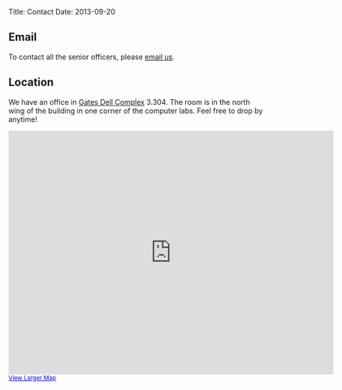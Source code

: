 Title: Contact
Date: 2013-09-20

## Email

To contact all the senior officers, please [email us][so-email].

## Location

We have an office in [Gates Dell Complex][gdc] 3.304. The room is in the north
wing of the building in one corner of the computer labs. Feel free to drop by
anytime!

<iframe width="640" height="480" frameborder="0" scrolling="no" marginheight="0"
marginwidth="0"
src="https://www.google.com/maps?sll=30.3077609,-97.75340140000002&amp;sspn=0.9085918931630048,0.8200827143814797&amp;t=m&amp;q=Bill+and+Melinda+Gates+Computer+Science+Complex,+Austin,+TX&amp;ie=UTF8&amp;hq=&amp;hnear=Bill+and+Melinda+Gates+Computer+Science+Complex,+Austin,+Texas+78712&amp;ll=30.294646,-97.735405&amp;spn=0.035573,0.054932&amp;z=14&amp;iwloc=A&amp;output=embed"></iframe><br
/><small><a
href="https://www.google.com/maps?sll=30.3077609,-97.75340140000002&amp;sspn=0.9085918931630048,0.8200827143814797&amp;t=m&amp;q=Bill+and+Melinda+Gates+Computer+Science+Complex,+Austin,+TX&amp;ie=UTF8&amp;hq=&amp;hnear=Bill+and+Melinda+Gates+Computer+Science+Complex,+Austin,+Texas+78712&amp;ll=30.294646,-97.735405&amp;spn=0.035573,0.054932&amp;z=14&amp;iwloc=A&amp;source=embed"
style="color:#0000FF;text-align:left">View Larger Map</a></small>

[gdc]: https://www.google.com/maps/preview#!q=Bill+and+Melinda+Gates+Computer+Science+Complex%2C+Austin%2C+TX&data=!4m10!1m9!4m8!1m3!1d210116!2d-97.7534014!3d30.3077609!3m2!1i1194!2i732!4f13.1
[so-email]: http://www.google.com/recaptcha/mailhide/d?k=01Dqaa_p-qJ8k_-vpWV4yXxQ==&c=JT3_zdT7OBENXGwqApakk4JiRH1iSvIWwuR_VeNte3A=
